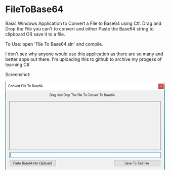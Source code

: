 # FileToBase64
Basic Windows Application to Convert a File to Base64 using C#.
Drag and Drop the File you can't to convert and either Paste the Base64 string to clipboard OR save it to a file.

To Use: open 'File To Base64.sln' and compile.


I don't see why anyone would use this application as there are so many and better apps out there. 
I'm uploading this to github to archive my progess of learning C#

Screenshot:


![Alt text](/justascreenshot.png?raw=true "Screenshot")

